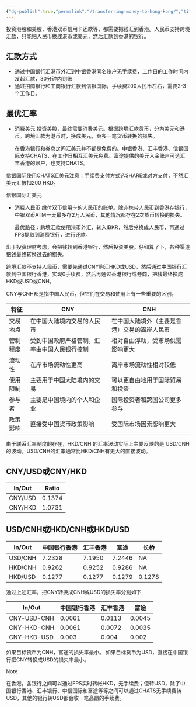 ```yaml
---
{"dg-publish":true,"permalink":"/transferring-money-to-hong-kong/","title":"汇款到香港","created":"2024-07-16T23:02:16.343+08:00","updated":"2024-09-08T22:50:22.227+08:00"}
---
```


投资港股和美股，香港双币信用卡还款等，都需要把钱汇到香港。人民币支持跨境汇款，只能把人民币换成港币或美元，然后汇款到香港的银行。

## 汇款方式
- 通过中国银行汇港币外汇到中银香港同名账户无手续费，工作日的工作时间内发起汇款，30分钟内到账
- 通过招商银行和工商银行汇款到信银国际，手续费200人民币左右，需要2-3个工作日。

## 最优汇率
- 消费美元
	投资美股，最终需要消费美元。根据跨境汇款货币，分为美元和港币。跨境汇款为港币时，换成美元，会多一笔货币转换的损失。

	在香港银行和券商之间汇美元并不都是免费的。中银香港、汇丰香港、信银国际支持CHATS，在工作日相互汇美元免费。富途提供的美元入金账户可选汇丰香港的账户，也支持CHATS。


信银国际使用CHATS汇美元注意：手续费支付方式选SHARE或对方支付，不然汇美元汇被扣200 HKD。

信银国际汇美元
	
- 消费人民币
	缴付双币信用卡的人民币的账单。除非携带人民币到香港存银行，中银双币ATM一天最多存2万人民币，其他情况都存在2次货币转换的损失。

	最优路径：跨境汇款使用港币外汇，转入IBKR，然后兑换成人民币，再通过FPS提取到消费银行，进行还款。
	


出于投资理财考虑，会把钱转到香港银行，然后投资美股。仔细算了下，各种渠道把钱最终转换过去的损失。

跨境汇款不支持人民币，需要先通过CNY购汇HKD或USD，然后通过中国银行汇款到中国银行香港，实现0手续费，然后再通过香港银行或券商，把钱最终换成HKD或USD或CNH。

CNY与CNH都是指中国人民币，但它们在交易和使用上有一些重要的区别，

| 特征   | CNY                           | CNH                    |
| ---- | ----------------------------- | ---------------------- |
| 交易地点 | 在中国大陆境内交易的人民币                 | 在中国大陆境外（主要是香港）交易的离岸人民币 |
| 管制程度 | 受到中国政府严格管制，汇率由中国人民银行控制        | 相对自由浮动，受市场供需影响更大       |
| 流动性  | 在岸市场流动性更高                     | 离岸市场流动性相对较低            |
| 使用限制 | 主要用于中国大陆境内的交易                 | 可以更自由地用于国际贸易和投资        |
| 参与者  | 主要是中国境内的个人和企业                 | 国际投资者和跨国公司更多参与         |
| 政策影响 | 直接受中国货币政策影响                   | 受国际市场因素影响更大            |
由于联系汇率制度的存在，HKD/CNH 的汇率波动实际上主要反映的是 USD/CNH 的波动。USD/CNH的汇率通常比HKD/CNH有更大的直接波动。

## CNY/USD或CNY/HKD

| In/Out  | Ratio  |
| ------- | ------ |
| CNY/USD | 0.1374 |
| CNY/HKD | 1.0731 |

## USD/CNH或HKD/CNH或HKD/USD

| In/Out  | 中国银行香港 | 汇丰香港   | 富途     | 长桥     |
| ------- | ------ | ------ | ------ | ------ |
| USD/CNH | 7.2328 | 7.1950 | 7.2446 | NA     |
| HKD/CNH | 0.9262 | 0.9252 | 0.9286 | NA     |
| HKD/USD | 0.1277 | 0.1277 | 0.1279 | 0.1278 |

通过上述汇率，把CNY转换成CNH或USD的损失率分别如下,

| In/Out      | 中国银行香港 | 汇丰香港   | 富途     |
| ----------- | ------ | ------ | ------ |
| CNY-USD-CNH | 0.0061 | 0.0113 | 0.0045 |
| CNY-HKD-CNH | 0.0061 | 0.0072 | 0.0035 |
| CNY-HKD-USD | 0.003  | 0.004  | 0.002  |

如果目标货币为CNH，富途的损失率最小。
如果目标货币为USD，直接在中国银行把CNY转换成USD的损失率最小。

> [!NOTE]
> 在香港，各银行之间可以通过FPS实时转帐HKD，无手续费；但转USD，除了中国银行香港、汇丰银行、中信国际和富途等等之间可以通过CHATS无手续费转USD，其他的银行转USD都会收一笔高昂的手续费。